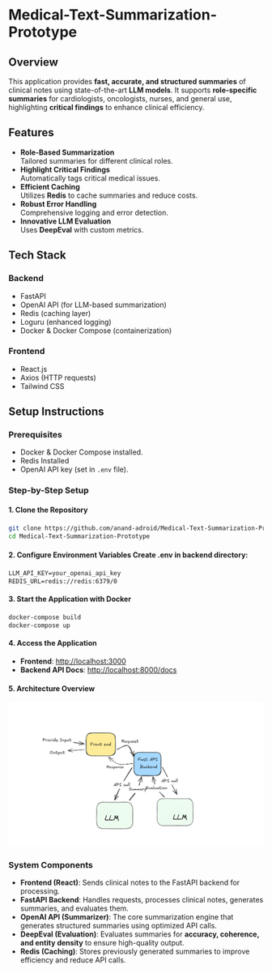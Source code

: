 # Medical-Text-Summarization-Prototype

## Overview

This application provides **fast, accurate, and structured summaries** of clinical notes using state-of-the-art **LLM models**. It supports **role-specific summaries** for cardiologists, oncologists, nurses, and general use, highlighting **critical findings** to enhance clinical efficiency.

## Features

- **Role-Based Summarization**  
  Tailored summaries for different clinical roles.
- **Highlight Critical Findings**  
  Automatically tags critical medical issues.
- **Efficient Caching**  
  Utilizes **Redis** to cache summaries and reduce costs.
- **Robust Error Handling**  
  Comprehensive logging and error detection.
- **Innovative LLM Evaluation**  
  Uses **DeepEval** with custom metrics.

## Tech Stack

### Backend
- FastAPI
- OpenAI API (for LLM-based summarization)
- Redis (caching layer)
- Loguru (enhanced logging)
- Docker & Docker Compose (containerization)

### Frontend
- React.js
- Axios (HTTP requests)
- Tailwind CSS

## Setup Instructions

### Prerequisites

- Docker & Docker Compose installed.
- Redis Installed
- OpenAI API key (set in `.env` file).

### Step-by-Step Setup

#### 1. Clone the Repository
```sh
git clone https://github.com/anand-adroid/Medical-Text-Summarization-Prototype.git
cd Medical-Text-Summarization-Prototype 
```
#### 2. Configure Environment Variables Create .env in backend directory:

```
LLM_API_KEY=your_openai_api_key
REDIS_URL=redis://redis:6379/0

```
#### 3. Start the Application with Docker

```
docker-compose build
docker-compose up
```

#### 4. Access the Application  
- **Frontend**: <a href="http://localhost:3000" target="_blank">http://localhost:3000</a>  
- **Backend API Docs**: <a href="http://localhost:8000/docs" target="_blank">http://localhost:8000/docs</a>

#### 5. Architecture Overview

![Architecture Diagram](https://github.com/anand-adroid/Medical-Text-Summarization-Prototype/blob/564842a48fa954acd3dbb57c2be70744ba4ded4a/Architecture.png)

### **System Components**
- **Frontend (React)**: Sends clinical notes to the FastAPI backend for processing.
- **FastAPI Backend**: Handles requests, processes clinical notes, generates summaries, and evaluates them.
- **OpenAI API (Summarizer)**: The core summarization engine that generates structured summaries using optimized API calls.
- **DeepEval (Evaluation)**: Evaluates summaries for **accuracy, coherence, and entity density** to ensure high-quality output.
- **Redis (Caching)**: Stores previously generated summaries to improve efficiency and reduce API calls.




	
